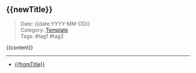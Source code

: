  ## {{newTitle}}
 
>Date: {{date:YYYY-MM-DD}}  
>Category: [Template](links/00Template.md)  
>Tags: #tag1 #tag2 

{{content}}

---
- [{{fromTitle}}]({{fromTitle}}.md)